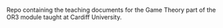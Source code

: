 Repo containing the teaching documents for the Game Theory part of the OR3 module taught at Cardiff University.
